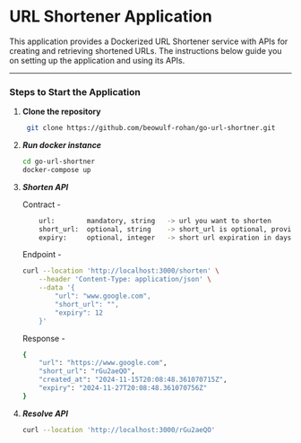 # URL Shortener Application

This application provides a Dockerized URL Shortener service with APIs for creating and retrieving shortened URLs. 
The instructions below guide you on setting up the application and using its APIs.

---

### Steps to Start the Application

1. **Clone the repository**
   ```bash
    git clone https://github.com/beowulf-rohan/go-url-shortner.git
   ```

2. ***Run docker instance***
    ```bash
    cd go-url-shortner
    docker-compose up
   ```

3. ***Shorten API***
    
    Contract -
    ```bash
        url:        mandatory, string   -> url you want to shorten
        short_url:  optional, string    -> short_url is optional, provide a custom short_url if needed
        expiry:     optional, integer   -> short url expiration in days
    ```
    
    Endpoint - 
    ```bash
    curl --location 'http://localhost:3000/shorten' \
        --header 'Content-Type: application/json' \
        --data '{
            "url": "www.google.com",
            "short_url": "",
            "expiry": 12
        }'
    ```

    Response - 
    ```bash
    {
        "url": "https://www.google.com",
        "short_url": "rGu2aeQO",
        "created_at": "2024-11-15T20:08:48.361070715Z",
        "expiry": "2024-11-27T20:08:48.361070756Z"
    }
    ```

4. ***Resolve API***
    ```bash
    curl --location 'http://localhost:3000/rGu2aeQO'
    
    ```